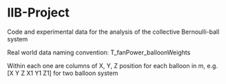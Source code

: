 # IIB-Project
Code and experimental data for the analysis of the collective Bernoulli-ball system

Real world data naming convention: T_fanPower_balloonWeights

Within each one are columns of X, Y, Z position for each balloon in m, e.g. [X Y Z X1 Y1 Z1] for two balloon system

